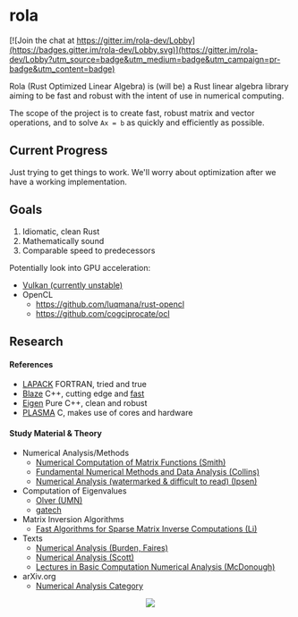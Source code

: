 # rola

[![Join the chat at https://gitter.im/rola-dev/Lobby](https://badges.gitter.im/rola-dev/Lobby.svg)](https://gitter.im/rola-dev/Lobby?utm_source=badge&utm_medium=badge&utm_campaign=pr-badge&utm_content=badge)

Rola (Rust Optimized Linear Algebra) is (will be) a Rust linear algebra
library aiming to be fast and robust with the intent of use in numerical
computing.

The scope of the project is to create fast, robust matrix and vector
operations, and to solve ``Ax = b`` as quickly and efficiently as possible.

## Current Progress

Just trying to get things to work. We'll worry about optimization after we
have a working implementation.

## Goals

1. Idiomatic, clean Rust
2. Mathematically sound
3. Comparable speed to predecessors

Potentially look into GPU acceleration:
* [Vulkan (currently unstable)](https://github.com/tomaka/vulkano)
* OpenCL
  * https://github.com/luqmana/rust-opencl
  * https://github.com/cogciprocate/ocl

## Research

#### References
* [LAPACK](https://github.com/reference-lapack/lapack) FORTRAN, tried and true
* [Blaze](https://bitbucket.org/blaze-lib/blaze) C++, cutting edge and [fast](https://bitbucket.org/blaze-lib/blaze/wiki/Benchmarks)
* [Eigen](https://bitbucket.org/eigen/eigen) Pure C++, clean and robust
* [PLASMA](https://bitbucket.org/icl/plasma) C, makes use of cores and hardware

#### Study Material & Theory
* Numerical Analysis/Methods
  * [Numerical Computation of Matrix Functions (Smith)](http://www.maths.manchester.ac.uk/~higham/links/theses/smith02.pdf)
  * [Fundamental Numerical Methods and Data Analysis (Collins)](http://ads.harvard.edu/books/1990fnmd.book)
  * [Numerical Analysis (watermarked & difficult to read) (Ipsen)](http://www4.ncsu.edu/~ipsen/ps/OT113_Ipsen.pdf)
* Computation of Eigenvalues
  * [Olver (UMN)](http://www-users.math.umn.edu/~olver/num_/lnqr.pdf)
  * [gatech](https://www-old.math.gatech.edu/academic/courses/core/math2601/Web-notes/5num.pdf)
* Matrix Inversion Algorithms
  * [Fast Algorithms for Sparse Matrix Inverse Computations (Li)](http://mc.stanford.edu/cgi-bin/images/0/04/Li_phd.pdf)
* Texts
  * [Numerical Analysis (Burden, Faires)](http://ins.sjtu.edu.cn/people/mtang/textbook.pdf)
  * [Numerical Analysis (Scott)](http://people.cs.uchicago.edu/~ridg/newna/nalrs.pdf)
  * [Lectures in Basic Computation Numerical Analysis (McDonough)](http://www.engr.uky.edu/~acfd/egr537-lctrs.pdf)
* arXiv.org
  * [Numerical Analysis Category](https://arxiv.org/list/math.NA/recent)

<p align="center">
    <img src="info/rola.png">
</p>
